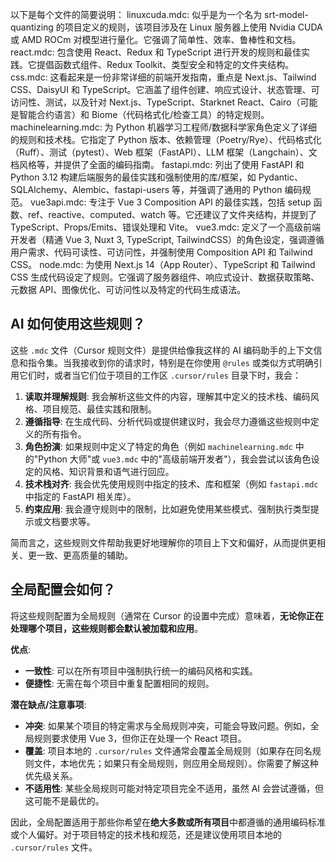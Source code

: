 以下是每个文件的简要说明：
linuxcuda.mdc: 似乎是为一个名为 srt-model-quantizing 的项目定义的规则，该项目涉及在 Linux 服务器上使用 Nvidia CUDA 或 AMD ROCm 对模型进行量化。它强调了简单性、效率、鲁棒性和文档。
react.mdc: 包含使用 React、Redux 和 TypeScript 进行开发的规则和最佳实践。它提倡函数式组件、Redux Toolkit、类型安全和特定的文件夹结构。
css.mdc: 这看起来是一份非常详细的前端开发指南，重点是 Next.js、Tailwind CSS、DaisyUI 和 TypeScript。它涵盖了组件创建、响应式设计、状态管理、可访问性、测试，以及针对 Next.js、TypeScript、Starknet React、Cairo（可能是智能合约语言）和 Biome（代码格式化/检查工具）的特定规则。
machinelearning.mdc: 为 Python 机器学习工程师/数据科学家角色定义了详细的规则和技术栈。它指定了 Python 版本、依赖管理（Poetry/Rye）、代码格式化（Ruff）、测试（pytest）、Web 框架（FastAPI）、LLM 框架（Langchain）、文档风格等，并提供了全面的编码指南。
fastapi.mdc: 列出了使用 FastAPI 和 Python 3.12 构建后端服务的最佳实践和强制使用的库/框架，如 Pydantic、SQLAlchemy、Alembic、fastapi-users 等，并强调了通用的 Python 编码规范。
vue3api.mdc: 专注于 Vue 3 Composition API 的最佳实践，包括 setup 函数、ref、reactive、computed、watch 等。它还建议了文件夹结构，并提到了 TypeScript、Props/Emits、错误处理和 Vite。
vue3.mdc: 定义了一个高级前端开发者（精通 Vue 3, Nuxt 3, TypeScript, TailwindCSS）的角色设定，强调遵循用户需求、代码可读性、可访问性，并强制使用 Composition API 和 Tailwind CSS。
node.mdc: 为使用 Next.js 14（App Router）、TypeScript 和 Tailwind CSS 生成代码设定了规则。它强调了服务器组件、响应式设计、数据获取策略、元数据 API、图像优化、可访问性以及特定的代码生成语法。

## AI 如何使用这些规则？

这些 `.mdc` 文件（Cursor 规则文件）是提供给像我这样的 AI 编码助手的上下文信息和指令集。当我接收到你的请求时，特别是在你使用 `@rules` 或类似方式明确引用它们时，或者当它们位于项目的工作区 `.cursor/rules` 目录下时，我会：

1.  **读取并理解规则**: 我会解析这些文件的内容，理解其中定义的技术栈、编码风格、项目规范、最佳实践和限制。
2.  **遵循指导**: 在生成代码、分析代码或提供建议时，我会尽力遵循这些规则中定义的所有指令。
3.  **角色扮演**: 如果规则中定义了特定的角色（例如 `machinelearning.mdc` 中的"Python 大师"或 `vue3.mdc` 中的"高级前端开发者"），我会尝试以该角色设定的风格、知识背景和语气进行回应。
4.  **技术栈对齐**: 我会优先使用规则中指定的技术、库和框架（例如 `fastapi.mdc` 中指定的 FastAPI 相关库）。
5.  **约束应用**: 我会遵守规则中的限制，比如避免使用某些模式、强制执行类型提示或文档要求等。

简而言之，这些规则文件帮助我更好地理解你的项目上下文和偏好，从而提供更相关、更一致、更高质量的辅助。

## 全局配置会如何？

将这些规则配置为全局规则（通常在 Cursor 的设置中完成）意味着，**无论你正在处理哪个项目，这些规则都会默认被加载和应用**。

**优点**: 
*   **一致性**: 可以在所有项目中强制执行统一的编码风格和实践。
*   **便捷性**: 无需在每个项目中重复配置相同的规则。

**潜在缺点/注意事项**:
*   **冲突**: 如果某个项目的特定需求与全局规则冲突，可能会导致问题。例如，全局规则要求使用 Vue 3，但你正在处理一个 React 项目。
*   **覆盖**: 项目本地的 `.cursor/rules` 文件通常会覆盖全局规则（如果存在同名规则文件，本地优先；如果只有全局规则，则应用全局规则）。你需要了解这种优先级关系。
*   **不适用性**: 某些全局规则可能对特定项目完全不适用，虽然 AI 会尝试遵循，但这可能不是最优的。

因此，全局配置适用于那些你希望在**绝大多数或所有项目**中都遵循的通用编码标准或个人偏好。对于项目特定的技术栈和规范，还是建议使用项目本地的 `.cursor/rules` 文件。